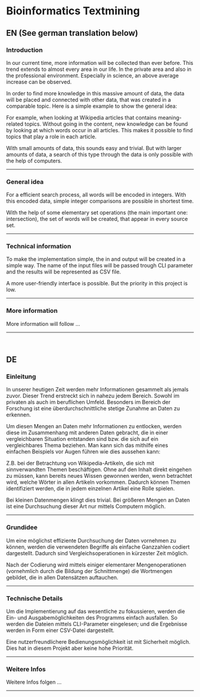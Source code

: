 # Bioinformatics Textmining

## EN (See german translation below)

### Introduction

In our current time, more information will be collected than ever before. This trend extends to almost every area in our life. In the private area and also in the professional environment. Especially in science, an above average increase can be observed.

In order to find more knowledge in this massive amount of data, the data will be placed and connected with other data, that was created in a comparable topic. Here is a simple example to show the general idea:

For example, when looking at Wikipedia articles that contains meaning-related topics. Without going in the content, new knowledge can be found by looking at which words occur in all articles. This makes it possible to find topics that play a role in each article.

With small amounts of data, this sounds easy and trivial. But with larger amounts of data, a search of this type through the data is only possible with the help of computers.

---

### General idea

For a efficient search process, all words will be encoded in integers. With this encoded data, simple integer comparisons are possible in shortest time.

With the help of some elementary set operations (the main important one: intersection), the set of words will be created, that appear in every source set.

---

### Technical information

To make the implementation simple, the in and output will be created in a simple way. The name of the input files will be passed trough CLI parameter and the results will be represented as CSV file.

A more user-friendly interface is possible. But the priority in this project is low.

---

### More information

More information will follow ...

---
<br>

## DE

### Einleitung

In unserer heutigen Zeit werden mehr Informationen gesammelt als jemals zuvor. Dieser Trend erstreckt sich in nahezu jedem Bereich. Sowohl im privaten als auch im beruflichen Umfeld. Besonders im Bereich der Forschung ist eine überdurchschnittliche stetige Zunahme an Daten zu erkennen.

Um diesen Mengen an Daten mehr Informationen zu entlocken, werden diese im Zusammenhang mit anderen Daten gebracht, die in einer vergleichbaren Situation entstanden sind bzw. die sich auf ein vergleichbares Thema beziehen. Man kann sich das mithilfe eines einfachen Beispiels vor Augen führen wie dies aussehen kann:

Z.B. bei der Betrachtung von Wikipedia-Artikeln, die sich mit sinnverwandten Themen beschäftigen. Ohne auf den Inhalt direkt eingehen zu müssen, kann bereits neues Wissen gewonnen werden, wenn betrachtet wird, welche Wörter in allen Artikeln vorkommen. Dadurch können Themen identifiziert werden, die in jedem einzelnen Artikel eine Rolle spielen.

Bei kleinen Datenmengen klingt dies trivial. Bei größeren Mengen an Daten ist eine Durchsuchung dieser Art nur mittels Computern möglich.

---

### Grundidee

Um eine möglichst effiziente Durchsuchung der Daten vornehmen zu können, werden die verwendeten Begriffe als einfache Ganzzahlen codiert dargestellt. Dadurch sind Vergleichsoperationen in kürzester Zeit möglich.

Nach der Codierung wird mittels einiger elementarer Mengenoperationen (vornehmlich durch die Bildung der Schnittmenge) die Wortmengen gebildet, die in allen Datensätzen auftauchen.

---

### Technische Details

Um die Implementierung auf das wesentliche zu fokussieren, werden die Ein- und Ausgabemöglichkeiten des Programms einfach ausfallen. So werden die Dateien mittels CLI-Parameter eingelesen; und die Ergebnisse werden in Form einer CSV-Datei dargestellt.

Eine nutzerfreundlichere Bedienungsmöglichkeit ist mit Sicherheit möglich. Dies hat in diesem Projekt aber keine hohe Priorität.

---

### Weitere Infos

Weitere Infos folgen ...

---
